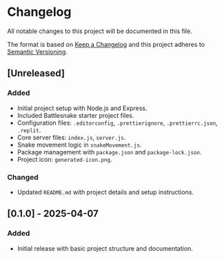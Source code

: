 # Changelog

All notable changes to this project will be documented in this file.

The format is based on [Keep a Changelog](https://keepachangelog.com/en/1.0.0/)
and this project adheres to [Semantic Versioning](https://semver.org/).

## [Unreleased]

### Added
- Initial project setup with Node.js and Express.
- Included Battlesnake starter project files.
- Configuration files: `.editorconfig`, `.prettierignore`, `.prettierrc.json`, `.replit`.
- Core server files: `index.js`, `server.js`.
- Snake movement logic in `snakeMovement.js`.
- Package management with `package.json` and `package-lock.json`.
- Project icon: `generated-icon.png`.

### Changed
- Updated `README.md` with project details and setup instructions.

## [0.1.0] - 2025-04-07

### Added
- Initial release with basic project structure and documentation.
